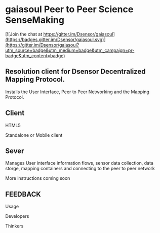 # gaiasoul   Peer to Peer Science SenseMaking

[![Join the chat at https://gitter.im/Dsensor/gaiasoul](https://badges.gitter.im/Dsensor/gaiasoul.svg)](https://gitter.im/Dsensor/gaiasoul?utm_source=badge&utm_medium=badge&utm_campaign=pr-badge&utm_content=badge)

Resolution client for Dsensor Decentralized Mapping Protocol. 
---------------------------------------------------------------------------------------------


Installs the User Interface, Peer to Peer Networking and the Mapping Protocol.


Client
-----------

HTML5

Standalone or Mobile client



Sever
---------

Manages User interface information flows, sensor data collection, data storge, mapping containers and connecting to the peer to peer network


More instructions coming soon



FEEDBACK
----------------


Usage


Developers


Thinkers




